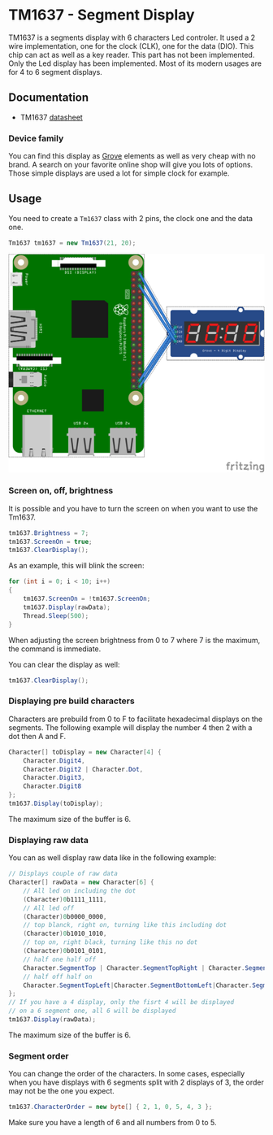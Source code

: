 # TM1637 - Segment Display

TM1637 is a segments display with 6 characters Led controler. It used a 2 wire implementation, one for the clock (CLK), one for the data (DIO). This chip can act as well as a key reader. This part has not been implemented. Only the Led display has been implemented. Most of its modern usages are for 4 to 6 segment displays.

## Documentation

- TM1637 [datasheet](https://m5stack.oss-cn-shenzhen.aliyuncs.com/resource/docs/datasheet/unit/digi_clock/TM1637.pdf)

### Device family

You can find this display as [Grove](http://wiki.seeedstudio.com/Grove-4-Digit_Display/) elements as well as very cheap with no brand. A search on your favorite online shop will give you lots of options. Those simple displays are used a lot for simple clock for example.

## Usage

You need to create a ```Tm1637``` class with 2 pins, the clock one and the data one.

```csharp
Tm1637 tm1637 = new Tm1637(21, 20);
```

![tm1637](./tm1637_bb.png)

### Screen on, off, brightness

It is possible and you have to turn the screen on when you want to use the Tm1637.

```csharp
tm1637.Brightness = 7;
tm1637.ScreenOn = true;
tm1637.ClearDisplay();
```

As an example, this will blink the screen:

```csharp
for (int i = 0; i < 10; i++)
{
    tm1637.ScreenOn = !tm1637.ScreenOn;
    tm1637.Display(rawData);
    Thread.Sleep(500);
}
```

When adjusting the screen brightness from 0 to 7 where 7 is the maximum, the command is immediate.

You can clear the display as well:

```csharp
tm1637.ClearDisplay();
```

### Displaying pre build characters

Characters are prebuild from 0 to F to facilitate hexadecimal displays on the segments. The following example will display the number 4 then 2 with a dot then A and F.

```csharp
Character[] toDisplay = new Character[4] {
    Character.Digit4,
    Character.Digit2 | Character.Dot,
    Character.Digit3,
    Character.Digit8
};
tm1637.Display(toDisplay);
```

The maximum size of the buffer is 6.

### Displaying raw data

You can as well display raw data like in the following example:

```csharp
// Displays couple of raw data
Character[] rawData = new Character[6] {
    // All led on including the dot
    (Character)0b1111_1111, 
    // All led off
    (Character)0b0000_0000,
    // top blanck, right on, turning like this including dot
    (Character)0b1010_1010,
    // top on, right black, turning like this no dot
    (Character)0b0101_0101,
    // half one half off
    Character.SegmentTop | Character.SegmentTopRight | Character.SegmentBottomRight | Character.SegmentBottom, 
    // half off half on
    Character.SegmentTopLeft|Character.SegmentBottomLeft|Character.SegmentMiddle | Character.Dot,
};
// If you have a 4 display, only the fisrt 4 will be displayed
// on a 6 segment one, all 6 will be displayed
tm1637.Display(rawData);
```

The maximum size of the buffer is 6.

### Segment order

You can change the order of the characters. In some cases, especially when you have displays with 6 segments split with 2 displays of 3, the order may not be the one you expect.

```csharp
tm1637.CharacterOrder = new byte[] { 2, 1, 0, 5, 4, 3 };
```

Make sure you have a length of 6 and all numbers from 0 to 5.
